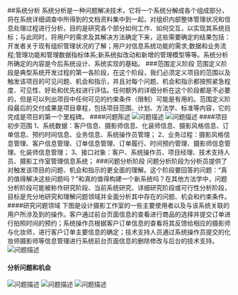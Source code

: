 ##系统分析
系统分析是一种问题解决技术，它将一个系统分解成各个组成部分，将在系统详细调查中所得到的文档资料集中到一起，对组织内部整体管理状况和信息处理过程进行分析，目的是研究各个部分如何工作、如何交互，以实现其系统目标；与此同时，将用户的需求及其解决方法确定下来，这些需要确定的结果包括：开发者关于现有组织管理状况的了解；用户对信息系统功能的需求;数据和业务流程;管理功能和管理数据指标体系;新系统拟改动和新增的管理模型等等。系统分析所确定的内容是今后系统设计、系统实现的基础。
###范围定义阶段
范围定义阶段是典型系统开发过程的第一各阶段，在这个阶段，我们必须定义项目的范围以及触发该项目的可见问题、机会和指示，并且对每个问题、机会和指示都按照紧急程度、可见性、好处和优先权进行评估。任何额外的详细分析在这个阶段都是不必要的，但是可以列出项目中任何可见的约束条件（限制）可能是有用的。范围定义阶段最后的交付成果是项目章程，包括项目范围、计划、方法学、标准等内容，它的完成是项目的第一个里程碑。
####问题陈述
 ![问题描述](http://a3.qpic.cn/psb?/2952e72c-2c3b-499d-812f-1a2b6bc8ef4d/PDo.fbXHGBnFr5g5Nw7fKwzWWVTVa8F84VRep8KffnI!/b/dHYBAAAAAAAA&bo=PAJwAAAAAAADAGs!&rf=viewer_4)
 ![问题描述](http://a3.qpic.cn/psb?/2952e72c-2c3b-499d-812f-1a2b6bc8ef4d/Gn6fN9Zu9CPPai26N9iNbGuLy0yidiTPKhlQOK4Z3CI!/b/dHMBAAAAAAAA&bo=NQKRAQAAAAADAII!&rf=viewer_4)
####项目初步范围
1、系统数据：客户信息、摄影师信息、化装师信息、摄影风格信息、订单信息、预约时间信息、业务信息、系统操作员管理；
2、业务过程：摄影风格信息管理、客户信息管理、订单信息管理、订单履行、时间预约管理、摄影师信息管理、化装师信息管理；
3、接口对象：客户、系统操作员、项目经理、技术支持人员、摄影工作室管理信息系统；
###问题分析阶段
  问题分析阶段为分析员提供了对触发该项目的问题、机会和指示的更全面的理解。这个阶段要回答的问题：“真的值得解决这些问题吗？”和真的值得构建一个新系统吗？在其他方法学中，问题分析阶段可能被称作研究阶段、当前系统研究、详细研究阶段或可行性分析阶段，目标是充分地研究和理解问题领域并全面分析其中存在的问题、机会和约束条件。
####研究问题领域
下图是设计摄影工作室的一些主要使用者以及与该系统关联的用户所涉及到的操作。客户通过前台页面信息的查看进行商品的选择并提交订单进行拍照时间的预约；系统操作员根据客户订单信息的查看将其反馈给相应的摄影师与化妆师，进行客户订单主要信息的确定；技术支持人员通过系统操作员提交的化妆师摄影师等信息管理进行系统前台页面信息的删除修改与后台的技术支持。
 ![问题描述](http://a3.qpic.cn/psb?/2952e72c-2c3b-499d-812f-1a2b6bc8ef4d/N5FZ33RrYDi70wmZVjsLls305t6wUQcbxYiRgr1.Sks!/b/dG4AAAAAAAAA&bo=dwJ3AQAAAAADByE!&rf=viewer_4)
#### 分析问题和机会
![问题描述](http://a3.qpic.cn/psb?/2952e72c-2c3b-499d-812f-1a2b6bc8ef4d/z3jpfwm5FIjiQjhdl8jlKdGjElducCOW*CEzJF6wT2U!/b/dHMBAAAAAAAA&bo=VwISAgAAAAADB2c!&rf=viewer_4)
![问题描述](http://a1.qpic.cn/psb?/2952e72c-2c3b-499d-812f-1a2b6bc8ef4d/hqTtoEfYXU4rU0BtrAg56bJzaNnNorNWg0sFBj9DNF8!/b/dHQBAAAAAAAA&bo=OgJ.AQAAAAADAGI!&rf=viewer_4)
![问题描述](http://a1.qpic.cn/psb?/2952e72c-2c3b-499d-812f-1a2b6bc8ef4d/.q72qWbfc66ORDxgwlL36C8YefMK7HaQeBt6xiyPvzA!/b/dHQBAAAAAAAA&bo=PQLDAQAAAAADANg!&rf=viewer_4)
